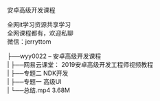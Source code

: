 安卓高级开发课程

全网it学习资源共享学习<br>全网课程都有，欢迎私聊<br>微信：jerryttom<br>

├──wyy0022 – 安卓高级开发课程<br> | ├──网易云课堂： 2019安卓高级开发工程师视频教程<br> | ├──专题二 NDK开发<br> | ├──专题一 高级UI<br> | └──总结.mp4 3.68M